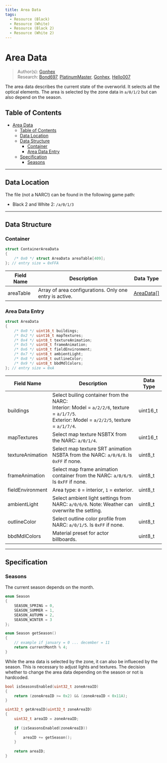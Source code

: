 ```yaml
---
title: Area Data
tags:
  - Resource (Black)
  - Resource (White)
  - Resource (Black 2)
  - Resource (White 2)
---
```


# Area Data
> Author(s): [Gonhex](https://github.com/Gonhex) <br />
> Research: [Bond697](https://github.com/Bond697), [PlatinumMaster](https://github.com/PlatinumMaster), [Gonhex](https://github.com/Gonhex), [Hello007](https://github.com/HelloOO7)

The area data describes the current state of the overworld. It selects all the optical elements. The area is selected by the zone data in `a/0/1/2` but can also depend on the season.

## Table of Contents
- [Area Data](#area-data)
  - [Table of Contents](#table-of-contents)
  - [Data Location](#data-location)
  - [Data Structure](#data-structure)
    - [Container](#container)
    - [Area Data Entry](#area-data-entry)
  - [Specification](#specification)
    - [Seasons](#seasons)
---

## Data Location
The file (not a NARC!) can be found in the following game path:
* Black 2 and White 2: `/a/0/1/3`
--- 

## Data Structure

### Container
```c
struct ContainerAreaData
{
    /* 0x0 */ struct AreaData areaTable[409];
}; // entry size = 0xFFA
```
| Field Name    | Description                                                                                           | Data Type |
|---------------|-------------------------------------------------------------------------------------------------------|-----------|
| areaTable     | Array of area configurations. Only one entry is active.                                               | [AreaData[]](#area-data-entry) |

### Area Data Entry
```c
struct AreaData
{
    /* 0x0 */ uint16_t buildings;
    /* 0x2 */ uint16_t mapTextures;
    /* 0x4 */ uint8_t textureAnimation;
    /* 0x5 */ uint8_t frameAnimation;
    /* 0x6 */ uint8_t fieldEnvironment;
    /* 0x7 */ uint8_t ambientLight;
    /* 0x8 */ uint8_t outlineColor;
    /* 0x9 */ uint8_t bbdMdlColors;
}; // entry size = 0xA
```
| Field Name         | Description                                                                                           | Data Type |
|--------------------|-------------------------------------------------------------------------------------------------------|-----------|
| buildings          | Select builing container from the NARC:<br />Interior: Model = `a/2/2/6`, texture = `a/1/7/5`.<br />Exterior: Model = `a/2/2/5`, texture = `a/1/7/4`. | uint16_t |
| mapTextures        | Select map texture NSBTX from the NARC: `a/0/1/4`.                                                    | uint16_t  |
| textureAnimation   | Select map texture SRT animation NSBTA from the NARC: `a/0/6/8`. Is `0xFF` if none.                   | uint8_t   |
| frameAnimation     | Select map frame animation container from the NARC: `a/0/6/9`. Is `0xFF` if none.                     | uint8_t   |
| fieldEnvironment   | Area type: `0` = interior, `1` = exterior.                                                            | uint8_t   |
| ambientLight       | Select ambient light settings from NARC: `a/0/6/0`. Note: Weather can overwrite the setting.          | uint8_t   |
| outlineColor       | Select outline color profile from NARC: `a/0/1/5`. Is `0xFF` if none.                                 | uint8_t   |
| bbdMdlColors       | Material preset for actor billboards.                                                                 | uint8_t   |

---
## Specification

### Seasons
The current season depends on the month.
```c
enum Season
{
    SEASON_SPRING = 0,
    SEASON_SUMMER = 1,
    SEASON_AUTUMN = 2,
    SEASON_WINTER = 3
};

enum Season getSeason()
{
    // example if january = 0 ... december = 11
    return currentMonth % 4;
}
```
While the area data is selected by the zone, it can also be influeced by the season. This is necessary to adjust lights and textures. The decision whether to change the area data depending on the season or not is hardcoded.
```c
bool isSeasonsEnabled(uint32_t zoneAreaID)
{
    return (zoneAreaID >= 0x2) && (zoneAreaID < 0x11A);
}

uint32_t getAreaID(uint32_t zoneAreaID)
{
    uint32_t areaID = zoneAreaID;
    
    if (isSeasonsEnabled(zoneAreaID))
    {
        areaID += getSeason();
    }
    
    return areaID;
}
```
